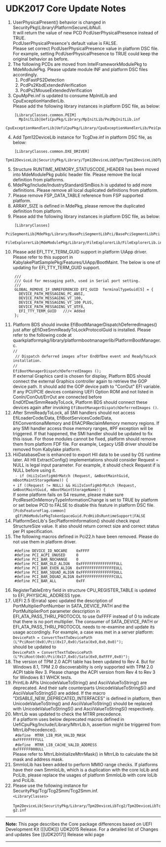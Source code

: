 # UDK2017 Core Update Notes 
1.  UserPhysicalPresent() behavior is changed in SecurityPkg\Library\PlatformSecureLibNull. <BR>
    It will return the value of new PCD PcdUserPhysicalPresence instead of TRUE.<BR>
    PcdUserPhysicalPresence's default value is FALSE.<BR>
    Please set correct PcdUserPhysicalPresence value in platform DSC file.<BR>
    For example, setting PcdUserPhysicalPresence to TRUE could keep the original
    behavior as before.
2.  The following PCDs are moved from IntelFrameworkModulePkg to MdeModulePkg.
    Please update module INF and platform DSC files accordingly.
    1) PcdFastPS2Detection
    2) PcdPs2KbdExtendedVerification
    3) PcdPs2MouseExtendedVerification
3.  CpuMpPei.inf is updated to consume MpInitLib and CpuExceptionHandlerLib.<BR>
    Please add the following library instances in platform DSC file, as below:<BR>
``` 
    [LibraryClasses.common.PEIM]
      MpInitLib|UefiCpuPkg/Library/MpInitLib/PeiMpInitLib.inf
      CpuExceptionHandlerLib|UefiCpuPkg/Library/CpuExceptionHandlerLib/PeiCpuExceptionHandlerLib.inf
``` 
4.  Add Tpm12DeviceLib instance for TcgDxe.inf in platform DSC file, as below: <BR>
```
    [LibraryClasses.common.DXE_DRIVER]
      Tpm12DeviceLib|SecurityPkg/Library/Tpm12DeviceLibDTpm/Tpm12DeviceLibDTpm.inf
```
5.  Structure RUNTIME_MEMORY_STATUSCODE_HEADER has been moved into MdeModulePkg
    public header file.
    Please remove the local definition from platforms.
6.  MdePkg/Include/IndustryStandard/SmBios.h is updated to add more definitions.
    Please remove all local duplicated definitions from platform.
7.  Please remove FSP_DATA_TABLE reference from FSP supported platform.
8.  ARRAY_SIZE is defined in MdePkg, please remove the duplicated definition from
    platform.
9.  Please add the following library instances in platform DSC file, as below:
```
    [LibraryClasses]
      PciSegmentLib|MdePkg/Library/BasePciSegmentLibPci/BasePciSegmentLibPci.inf
      FileExplorerLib|MdeModulePkg/Library/FileExplorerLib/FileExplorerLib.inf
```
10. Please add EFI_TTY_TERM_GUID support in platform UiApp driver. Please refer
    to this support in KabylakePlatSamplePkg/Features/UiApp/BootMaint. The below
    is one of updating for EFI_TTY_TERM_GUID support.
```
    ///
    /// Guid for messaging path, used in Serial port setting.
    ///
    GLOBAL_REMOVE_IF_UNREFERENCED EFI_GUID  TerminalTypeGuid[5] = {
      DEVICE_PATH_MESSAGING_PC_ANSI,
      DEVICE_PATH_MESSAGING_VT_100,
      DEVICE_PATH_MESSAGING_VT_100_PLUS,
      DEVICE_PATH_MESSAGING_VT_UTF8,
      EFI_TTY_TERM_GUID   ///< Added
    };
```
11. Platform BDS should invoke EfiBootManagerDispatchDeferredImages() just after
    gEfiDxeSmmReadyToLockProtocolGuid is installed. Please refer to the following
    code at quarkplatformpkg/library/platformbootmanagerlib/PlatformBootManager.c.<BR>
      `//` <BR>
     ` // Dispatch deferred images after EndOfDxe event and ReadyToLock installation.` <BR>
      `//` <BR>
     ` EfiBootManagerDispatchDeferredImages (); `<BR>
    If external Graphics card is chosen for display, Platform BDS should connect the
    external Graphics controller again to retrieve the GOP device path. It should add
    the GOP device path to "ConOut" EFI variable. <BR>
    If any PCI/PCIE devices containing UEFI Option ROM and not listed in
    ConIn/ConOut/ErrOut are connected before EndOfDxe/SmmReadyToLock, Platform BDS
    should connect these devices again after invoking
    `EfiBootManagerDispatchDeferredImages ()`.
12. After SmmReadyToLock, all SMI handlers should not access EfiLoaderCode/Data,
    EfiBootServicesCode/Data, EfiConventionalMemory and EfiACPIReclaimMemory memory
    regions. If any SMI handler access those memory ranges, #PF exception will be
    triggered. If that happened, the SMI handler should be updated to fix this issue.
    For those modules cannot be fixed, platform should remove them from platform FDF
    file. For example, Legacy USB driver should be removed from Kabylake platform.
13. HiiDatabaseDxe is enhanced to export HII data to be used by OS runtime later.
    All HII ExtractConfig() implementations should consider Request = NULL is legal
    input parameter.
    For example, it should check Request if is NULL before using it.<BR>
     ` - if (HiiIsConfigHdrMatch (Request, &mBootMaintGuid, mBootMaintStorageName)) {`<BR>
     `+ if ((Request != NULL) && HiiIsConfigHdrMatch (Request, &mBootMaintGuid, mBootMaintStorageName)) {` <BR>
    If some platform fails on S4 resume, please make sure PcdResetOnMemoryTypeInformationChange
    is set to TRUE by platform or set below PCD to FALSE to disable this feature
    in platform DSC file.<BR>
    `[PcdsFeatureFlag.common]`<BR>
     ` gEfiMdeModulePkgTokenSpaceGuid.PcdHiiOsRuntimeSupport|FALSE`
14. PlatformSecLib's SecPlatformInformation() should check input StructureSize value.
    It also should return correct size and correct status per PI specification.
15. The following macros defined in Pci22.h have been removed. Please do not use
    them in platform driver.<BR>
```
    #define DEVICE_ID_NOCARE    0xFFFF
    #define PCI_ACPI_UNUSED     0
    #define PCI_BAR_NOCHANGE    0
    #define PCI_BAR_OLD_ALIGN   0xFFFFFFFFFFFFFFFFULL
    #define PCI_BAR_EVEN_ALIGN  0xFFFFFFFFFFFFFFFEULL
    #define PCI_BAR_SQUAD_ALIGN 0xFFFFFFFFFFFFFFFDULL
    #define PCI_BAR_DQUAD_ALIGN 0xFFFFFFFFFFFFFFFCULL
    #define PCI_BAR_ALL         0xFF
```
16. RegisterTableEntry field in structure CPU_REGISTER_TABLE is updated to
    EFI_PHYSICAL_ADDRESS type.
17. UEFI 2.5 (Errata) spec updated the description of PortMultiplierPortNumber
    in SATA_DEVICE_PATH and the PortMultiplierPort parameter description in
    EFI_ATA_PASS_THRU_PROTOCOL to use 0xFFFF instead of 0 to indicate that
    there is no port multiplier.
    The consumer of SATA_DEVICE_PATH or EFI_ATA_PASS_THRU_PROTOCOL needs to
    re-examine and update its usage accordingly.
    For example, a case was met in a server platform: <BR>
      `DevicePath = ConvertTextToDevicePath (L"PciRoot(0x0)/Pci(0x17,0x0)/Sata(0x0,0x0,0x0)");`<BR>
    should be updated to<BR>
      `DevicePath = ConvertTextToDevicePath (L"PciRoot(0x0)/Pci(0x17,0x0)/Sata(0x0,0xFFFF,0x0)");`
18. The version of TPM 2.0 ACPI table has been updated to Rev 4. But for Windows 8.1,
    TPM 2.0 discoverability is only supported with TPM 2.0 ACPI table Rev 3.
    Please change the ACPI version from Rev 4 to Rev 3 for Windows 8.1 WHCK tests.
19. PrintLib APIs UnicodeValueToString() and AsciiValueToString() are deprecated.
    And their safe counterparts UnicodeValueToStringS() and AsciiValueToStringS()
    are added.
    If the macro "DISABLE_NEW_DEPRECATED_INTERFACES" is defined in platform, then <BR>
    UnicodeValueToString() and AsciiValueToString() should be replaced with
    UnicodeValueToStringS() and AsciiValueToStringS() respectively.
20. MtrrLib was updated to check the MTRR precedence.<BR>
    If a platform uses below deprecated macros defined in UefiCpuPkg/Include/Library/MtrrLib.h,
    assertion might be triggered from MtrrLibPrecedence().<BR>
     ` #define  MTRR_LIB_MSR_VALID_MASK                     0xFFFFFFFFFULL` <BR>
     ` #define  MTRR_LIB_CACHE_VALID_ADDRESS                0xFFFFFF000ULL` <BR>
    Please refer to MtrrLibInitializeMtrrMask() in MtrrLib to calculate the bit
    mask and address mask.
21. SmmIoLib has been added to perform MMIO range checks.
    If platforms have their own SmmIoLib, which is a duplication with the core
    IoLib and PciLib, please replace the usages of platform SmmIoLib with core
    IoLib and PciLib.
22. Please use the following instance for SecurityPkg/Tcg/Tcg2Smm/Tcg2Smm.inf.<BR>
    `<LibraryClasses>` <BR>
 `     Tpm2DeviceLib|SecurityPkg/Library/Tpm2DeviceLibTcg2/Tpm2DeviceLibTcg2.inf`

**********
**Note:** This page describes the Core package differences based on UEFI Development Kit ([[UDK]]) UDK2015 Release.
For a detailed list of Changes and updates  See  [[UDK2017]]  Release wiki page

**********